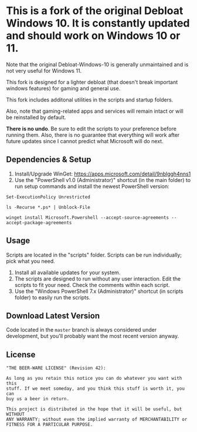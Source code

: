 # This is a fork of the original Debloat Windows 10. It is constantly updated and should work on Windows 10 or 11.

Note that the original Debloat-Windows-10 is generally unmaintained and is not very useful for Windows 11.

This fork is designed for a lighter debloat (that doesn't break important windows features) for gaming and general use.

This fork includes additonal utilities in the scripts and startup folders.

Also, note that gaming-related apps and services will remain intact or will be reinstalled by default.

**There is no undo**. Be sure to edit the scripts to your preference before running them. Also, there is no guarantee that everything will
work after future updates since I cannot predict what Microsoft will do next.

## Dependencies & Setup
1. Install/Upgrade WinGet: https://apps.microsoft.com/detail/9nblggh4nns1
2. Use the "PowerShell v1.0 (Administrator)" shortcut (in the main folder) to run setup commands and install the newest PowerShell version:

`Set-ExecutionPolicy Unrestricted`

`ls -Recurse *.ps* | Unblock-File`

`winget install Microsoft.Powershell --accept-source-agreements --accept-package-agreements`

## Usage

Scripts are located in the "scripts" folder. Scripts can be run individually; pick what you need.

1. Install all available updates for your system.
2. The scripts are designed to run without any user interaction. Edit the scripts to fit your need. Check the comments within each script.
3. Use the "Windows PowerShell 7.x (Administrator)" shortcut (in scripts folder) to easily run the scripts.

## Download Latest Version

Code located in the `master` branch is always considered under development, but
you'll probably want the most recent version anyway.

## License

    "THE BEER-WARE LICENSE" (Revision 42):

    As long as you retain this notice you can do whatever you want with this
    stuff. If we meet someday, and you think this stuff is worth it, you can
    buy us a beer in return.

    This project is distributed in the hope that it will be useful, but WITHOUT
    ANY WARRANTY; without even the implied warranty of MERCHANTABILITY or
    FITNESS FOR A PARTICULAR PURPOSE.
